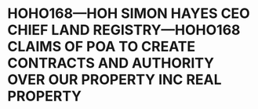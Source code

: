 # HOHO168—HOH SIMON HAYES CEO CHIEF LAND REGISTRY—HOHO168 CLAIMS OF POA TO CREATE CONTRACTS AND AUTHORITY OVER OUR PROPERTY INC REAL PROPERTY 
